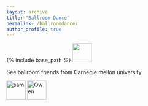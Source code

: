 ```yaml
---
layout: archive
title: "Ballroom Dance"
permalink: /ballroomdance/
author_profile: true
---
```


{% include base_path %}
<img  height="50" src="https://user-images.githubusercontent.com/66021647/213766328-7201dcc9-ed4d-410e-a7f1-3d75c02b26f4.JPG" >

See ballroom friends from Carnegie mellon university

<img  height="50"  alt="sam" src="https://user-images.githubusercontent.com/66021647/213829295-806c6a71-7882-46a6-894c-18dec918862a.png">

<img  height="50" alt="Owen" src="https://user-images.githubusercontent.com/66021647/213821328-0e1102de-b9ee-48a8-b369-960bd7aac6c0.png">

